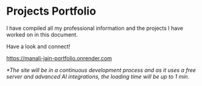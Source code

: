 # Projects Portfolio

I have compiled all my professional information and the projects I have worked on in this document.

Have a look and connect!

https://manali-jain-portfolio.onrender.com

_*The site will be in a continuous development process and as it uses a free server and advanced AI integrations, the loading time will be up to 1 min._
